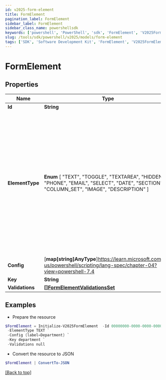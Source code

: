 ```yaml
---
id: v2025-form-element
title: FormElement
pagination_label: FormElement
sidebar_label: FormElement
sidebar_class_name: powershellsdk
keywords: ['powershell', 'PowerShell', 'sdk', 'FormElement', 'V2025FormElement']
slug: /tools/sdk/powershell/v2025/models/form-element
tags: ['SDK', 'Software Development Kit', 'FormElement', 'V2025FormElement']
---
```


# FormElement

## Properties

| Name | Type | Description | Notes |
| --- | --- | --- | --- |
| **Id** | **String** | Form element identifier. | [optional] |
| **ElementType** | **Enum** [ "TEXT", "TOGGLE", "TEXTAREA", "HIDDEN", "PHONE", "EMAIL", "SELECT", "DATE", "SECTION", "COLUMN_SET", "IMAGE", "DESCRIPTION" ] | FormElementType value. TEXT FormElementTypeText TOGGLE FormElementTypeToggle TEXTAREA FormElementTypeTextArea HIDDEN FormElementTypeHidden PHONE FormElementTypePhone EMAIL FormElementTypeEmail SELECT FormElementTypeSelect DATE FormElementTypeDate SECTION FormElementTypeSection COLUMN_SET FormElementTypeColumns IMAGE FormElementTypeImage DESCRIPTION FormElementTypeDescription | [optional] |
| **Config** | [**map[string]AnyType**]https://learn.microsoft.com/en-us/powershell/scripting/lang-spec/chapter-04?view=powershell-7.4 | Config object. | [optional] |
| **Key** | **String** | Technical key. | [optional] |
| **Validations** | [**[]FormElementValidationsSet**](form-element-validations-set) |  | [optional] |

## Examples

- Prepare the resource

```powershell
$FormElement = Initialize-V2025FormElement  -Id 00000000-0000-0000-0000-000000000000 `
 -ElementType TEXT `
 -Config {label=Department} `
 -Key department `
 -Validations null
```

- Convert the resource to JSON

```powershell
$FormElement | ConvertTo-JSON
```

[[Back to top]](#)
